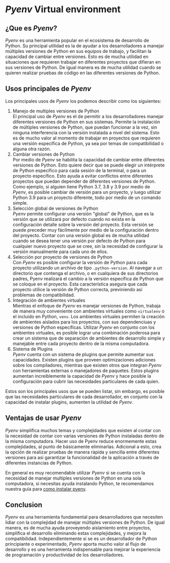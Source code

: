 # _Pyenv_ Virtual environment

## ¿Que es _Pyenv_?

_Pyenv_ es una herramienta popular en el ecosistema de desarrollo de Python. Su principal utilidad es la de ayudar a los desarrolladores a manejar múltiples versiones de Python en sus equipos de trabajo, y facilitan la capacidad de cambiar entre versiones. Esto es de mucha utilidad en situaciones que requieren trabajar en diferentes proyectos que difieran en sus versiones de Python. De igual manera es de mucha utilidad cuando se quieren realizar pruebas de código en las diferentes versiones de Python.

## Usos principales de _Pyenv_

Los principales usos de _Pyenv_ los podemos describir como los siguientes:

1. Manejo de multiples versiones de Python<br>
El principal uso de _Pyenv_ es el de permitir a los desarrolladores manejar diferentes versiones de Python en sus sistemas. Permite la instalación de múltiples versiones de Python, que puedan funcionar a la vez, sin ninguna interferencia con la versión instalada a nivel del sistema. Esto es de mucho valor al momento de trabajar en proyectos que requieren una versión específica de Python, ya sea por temas de compatibilidad o alguna otra razón.
2. Cambiar versiones de Python<br>
Por medio de _Pyenv_ se habilita la capacidad de cambiar entre diferentes versiones de Python. Esto quiere decir que se puede elegir un intérprete de Python específico para cada sesión de la terminal, o para un proyecto específico. Esto ayuda a evitar conflictos entre diferentes proyectos que puedan depender de diferentes versiones de Python. Como ejemplo, si alguien tiene Python 3.7, 3.8 y 3.9 por medio de _Pyenv_, es posible cambiar de versión para un proyecto, y luego utilizar Python 3.9 para un proyecto diferente, todo por medio de un comando simple. 
3. Selección global de versiones de Python<br>
_Pyenv_ permite configurar una versión "global" de Python, que es la versión que se utilizará por defecto cuando no exista en la configuración detalle sobre la versión del proyecto. Esta versión se puede preceder muy fácilmente por medio de la configuración dentro del proyecto. Contar con una versión global es de mucha utilidad cuando se desea tener una versión por defecto de Python para cualquier nuevo proyecto que se cree, sin la necesidad de configurar la versión manualmente para cada uno de ellos.
4. Selección por proyecto de versiones de Python<br>
Con _Pyenv_ es posible configurar la versión de Python para cada proyecto utilizando un archivo de tipo ```.python-version```. Al navegar a un directorio que contenga el archivo, o en cualquiera de sus directorios padres, Pyenv realizará el cambio a la versión especifica de Python que se coloque en el proyecto. Esta característica asegura que cada proyecto utilice la versión de Python correcta, previniendo así problemas de compatibilidad.
5. Integración de ambientes virtuales<br>
Mientras el enfoque de _Pyenv_ es manejar versiones de Python, trabaja de manera muy conveniente con ambientes virtuales como ```virtualenv``` o el incluido en Python, ```venv```. Los ambientes virtuales permiten la creación de ambientes aislados para los proyectos, con sus dependenciuas y versiones de Python específicas. Utilizar _Pyenv_ en conjunto con los ambientes virtuales, es posible lograr una combinación poderosa para crear un sistema que de separación de ambientes de desarrollo simple y manejable entre cada proyecto dentro de la misma computadora.
6. Sistema de Plugins<br>
_Pyenv_ cuenta con un sistema de plugins que permite aumentar sus capacidades. Existen plugins que proveen optimizaciones adiciones sobre los compiladores, mientras que existen otros que integran _Pyenv_ con herramientas externas o manejadores de paquetes. Estos plugins aumentan increíblemente la capacidad de _Pyenv_ y hace posible la configuración para cubrir las necesidades particulares de cada quien.

Estos son los principales usos que se pueden listar, sin embargo, es posible que las necesidades particulares de cada desarrollador, en conjunto con la capacidad de instalar plugins, aumenten la utilidad de _Pyenv_.

## Ventajas de usar _Pyenv_
_Pyenv_ simplifica muchos temas y complejidades que existen al contar con la necesidad de contar con varias versiones de Python instaladas dentro de la misma computadora. Hacer uso de Pyenv reduce enormemente estas complejidades, al punto de básicamente eliminarlas. Adicional a esto, crea la opción de realizar pruebas de manera rápida y sencilla entre diferentes versiones para así garantizar la funcionalidad de la aplicación a través de diferentes instancias de Python.

En general es muy recomendable utilizar _Pyenv_ si se cuenta con la necesidad de manejar multiples versiones de Python en una sola computadora, si necesitas ayuda instalando Python, te recomendamos nuestra guía para [como instalar pyenv](https://4geeks.com/es/how-to/que-es-pyenv-y-como-instalar-pyenv).

## Conclusion
_Pyenv_ es una herramienta fundamental para desarrolladores que necesiten lidiar con la complejidad de manejar múltiples versiones de Python. De igual manera, es de mucha ayuda proveyendo aislamiento entre proyectos, simplifica el desarrollo eliminando estas complejidades, y mejora la compatibilidad. Independientemente si se es un desarrollador de Python principiante o experimentado, _Pyenv_ aporta mucho valor al flujo de desarrollo y es una herramienta indispensable para mejorar la experiencia de programación y productividad de los desarrolladores.
